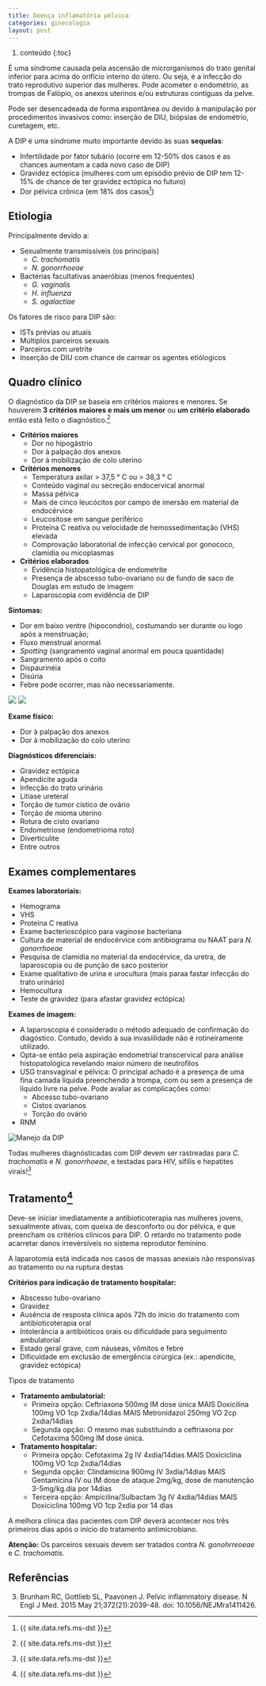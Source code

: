 ```yaml
---
title: Doença inflamatória pélvica
categories: ginecologia
layout: post
---
```


1. conteúdo
{:toc}

É uma síndrome causada pela ascensão de microrganismos do trato genital inferior para acima do orifício interno do útero. Ou seja, é a infecção do trato reprodutivo superior das mulheres. Pode acometer o endométrio, as trompas de Falópio, os anexos uterinos e/ou estruturas contíguas da pelve.  

Pode ser desencadeada de forma espontânea ou devido à manipulação por procedimentos invasivos como: inserção de DIU, biópsias de endométrio, curetagem, etc.

A DIP é uma síndrome muito importante devido às suas __sequelas__:

- Infertilidade por fator tubário (ocorre em 12-50% dos casos e as chances aumentam a cada novo caso de DIP)
- Gravidez ectópica (mulheres com um episódio prévio de DIP tem 12-15% de chance de ter gravidez ectópica no futuro)
- Dor pélvica crônica (em 18% dos casos[^2])

## Etiologia
Principalmente devido a:

- Sexualmente transmissíveis (os principais)
	- _C. trachomatis_
	- _N. gonorrhoeae_
- Bactérias facultativas anaeróbias (menos frequentes)
	- _G. vaginalis_
	- _H. influenza_
	- _S. agalactiae_

Os fatores de risco para DIP são:

- ISTs prévias ou atuais
- Múltiplos parceiros sexuais
- Parceiros com uretrite
- Inserção de DIU com chance de carrear os agentes etiólogicos

## Quadro clínico
O diagnóstico da DIP se baseia em critérios maiores e menores. Se houverem __3 critérios maiores e mais um menor__ ou __um critério elaborado__ então está feito o diagnóstico.[^2]

- __Critérios maiores__
	- Dor no hipogástrio
	- Dor à palpação dos anexos
	- Dor à mobilização de colo uterino
- __Critérios menores__
	- Temperatura axilar > 37,5 ° C ou > 38,3 ° C
	- Conteúdo vaginal ou secreção endocervical anormal
	- Massa pélvica
	- Mais de cinco leucócitos por campo de imersão em material de endocérvice
	- Leucositose em sangue periférico
	- Proteína C reativa ou velocidade de hemossedimentação (VHS) elevada
	- Comprovação laboratorial de infecção cervical por gonococo, clamídia ou micoplasmas
- __Critérios elaborados__
	- Evidência histopatológica de endometrite
	- Presença de abscesso tubo-ovariano ou de fundo de saco de Douglas em estudo de imagem
	- Laparoscopia com evidência de DIP


__Sintomas:__

* Dor em baixo ventre (hipocondrio), costumando ser durante ou logo após a menstruação;
* Fluxo menstrual anormal
* _Spotting_ (sangramento vaginal anormal em pouca quantidade)
* Sangramento após o coito
* Dispaurinéia
* Disúria
* Febre pode ocorrer, mas não necessariamente.

![](/resumos/assets/imagens/dip/dip-nejm.png)
![](/resumos/assets/imagens/dip/cilios-dip.png)

__Exame físico:__

* Dor à palpação dos anexos
* Dor à mobilização do colo uterino

__Diagnósticos diferenciais:__

* Gravidez ectópica
* Apendicite aguda
* Infecção do trato urinário
* Litíase ureteral
* Torção de tumor cístico de ovário
* Torção de mioma uterino
* Rotura de cisto ovariano
* Endometriose (endometrioma roto)
* Diverticulite
* Entre outros

## Exames complementares

__Exames laboratoriais:__

* Hemograma
* VHS
* Proteína C reativa
* Exame bacterioscópico para vaginose bacteriana
* Cultura de material de endocérvice com antibiograma ou NAAT para _N. gonorrhoeae_
* Pesquisa de clamídia no material da endocérvice, da uretra, de laparoscopia ou de punção de saco posterior
* Exame qualitativo de urina e urocultura (mais paraa fastar infecção do trato urinário)
* Hemocultura
* Teste de gravidez (para afastar gravidez ectópica)

__Exames de imagem:__

* A laparoscopia é considerado o método adequado de confirmação do diagóstico. Contudo, devido à sua invasiilidade não é rotineiramente utilizado.
* Opta-se então pela aspiração endometrial transcervical para análise histopatológica revelando maior número de neutrofilos
* USG transvaginal e pélvica: O principal achado é a presença de uma fina camada líquida preenchendo a trompa, com ou sem a presença de líquido livre na pelve. Pode avaliar as complicações como:
    * Abcesso tubo-ovariano
    * Cistos ovarianos
    * Torção do ovário
* RNM

![Manejo da DIP](/resumos/assets/imagens/dip/manejo-dip.png)


Todas mulheres diagnósticadas com DIP devem ser rastreadas para _C. trachomatis_ e _N. gonorrhoeae_, e testadas para HIV, sífilis e hepatites virais![^2]

## Tratamento[^2]

Deve-se iniciar imediatamente a antibioticoterapia nas mulheres jovens, sexualmente ativas, com queixa de desconforto ou dor pélvica, e que preencham os critérios clínicos para DIP. O retardo no tratamento pode acarretar danos irreversíveis no sistema reprodutor feminino.

A laparotomia está indicada nos casos de massas anexiais não responsivas ao tratamento ou na ruptura destas

__Critérios para indicação de tratamento hospitalar:__

- Abscesso tubo-ovariano
- Gravidez
- Ausência de resposta clínica após 72h do início do tratamento com antibioticoterapia oral
- Intolerância a antibióticos orais ou dificuldade para seguimento ambulatorial
- Estado geral grave, com náuseas, vômitos e febre
- Dificuldade em exclusão de emergência cirúrgica (ex.: apendicite, gravidez ectópica)

Tipos de tratamento

- __Tratamento ambulatorial:__
    - Primeira opção: Ceftriaxona 500mg IM dose única MAIS Doxicilina 100mg VO 1cp 2xdia/14dias MAIS Metronidazol 250mg VO 2cp 2xdia/14dias
    - Segunda opção: O mesmo mas substituindo a ceftriaxona por Cefotaxima 500mg IM dose única.
- __Tratamento hospitalar:__
    - Primeira opção: Cefotaxima 2g IV 4xdia/14dias MAIS Doxiciclina 100mg VO 1cp 2xdia/14dias
    - Segunda opção: Clindamicina 900mg IV 3xdia/14dias MAIS Gentamicina IV ou IM dose de ataque 2mg/kg, dose de manutenção 3-5mg/kg.dia por 14dias
    - Terceira opção: Ampicilina/Sulbactam 3g IV 4xdia/14dias MAIS Doxiciclina 100mg VO 1cp 2xdia por 14 dias

A melhora clínica das pacientes com DIP deverá acontecer nos três primeiros dias após o início do tratamento antimicrobiano.

__Atenção:__ Os parceiros sexuais devem ser tratados contra _N. gonohrreoeae_ e _C. trachomatis_.

## Referências
[^1]: {{ site.data.refs.gineco-williams }}
[^2]: {{ site.data.refs.ms-dst }}
3. Brunham RC, Gottlieb SL, Paavonen J. Pelvic inflammatory disease. N Engl J Med. 2015 May 21;372(21):2039-48. doi: 10.1056/NEJMra1411426.
